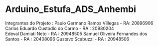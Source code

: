 # Arduino_Estufa_ADS_Anhembi
Integrantes do Projeto :
Paulo Germano Ramos Villegas - RA: 20896906
Carlos Eduardo Custódio do Carmo - RA : 20980204    
Edeval Damiati Neto - RA : 20948505
Samuel Oliveira Fernandes dos Santos - RA : 20408096 
Gustavo Scabuzzi - RA : 20948506
